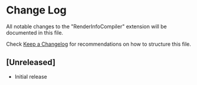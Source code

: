 # Change Log

All notable changes to the "RenderInfoCompiler" extension will be documented in this file.

Check [Keep a Changelog](http://keepachangelog.com/) for recommendations on how to structure this file.

## [Unreleased]

- Initial release